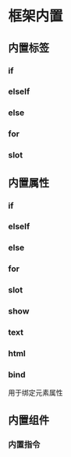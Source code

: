 # 框架内置

## 内置标签

### if
### elseIf
### else
### for
### slot

## 内置属性

### if
### elseIf
### else
### for
### slot
### show
### text
### html
### bind
用于绑定元素属性

## 内置组件

### 内置指令